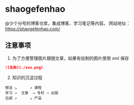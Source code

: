# shaogefenhao

@少个分号的博客仓库，集成博客、学习笔记等内容。 网站地址：https://shaogefenhao.com/

## 注意事项
1. 为了方便管理图片跟随文章，如果有绘制的图片使用 xml 保存

```markdown
![名称](./xxx.png)
```

2. 知识的沉淀过程

```text
想法 ↘      ↗ 课程
学习 →  文章  → 专栏 → 出版  
见闻 ↗      ↘ 产品
```
